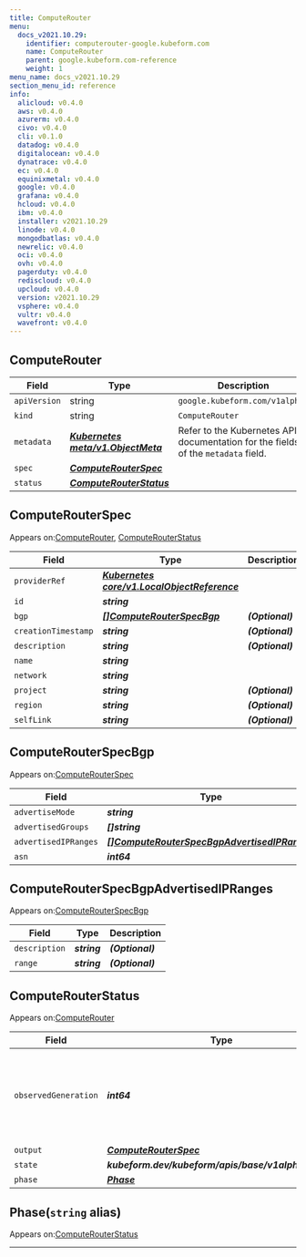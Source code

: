 ```yaml
---
title: ComputeRouter
menu:
  docs_v2021.10.29:
    identifier: computerouter-google.kubeform.com
    name: ComputeRouter
    parent: google.kubeform.com-reference
    weight: 1
menu_name: docs_v2021.10.29
section_menu_id: reference
info:
  alicloud: v0.4.0
  aws: v0.4.0
  azurerm: v0.4.0
  civo: v0.4.0
  cli: v0.1.0
  datadog: v0.4.0
  digitalocean: v0.4.0
  dynatrace: v0.4.0
  ec: v0.4.0
  equinixmetal: v0.4.0
  google: v0.4.0
  grafana: v0.4.0
  hcloud: v0.4.0
  ibm: v0.4.0
  installer: v2021.10.29
  linode: v0.4.0
  mongodbatlas: v0.4.0
  newrelic: v0.4.0
  oci: v0.4.0
  ovh: v0.4.0
  pagerduty: v0.4.0
  rediscloud: v0.4.0
  upcloud: v0.4.0
  version: v2021.10.29
  vsphere: v0.4.0
  vultr: v0.4.0
  wavefront: v0.4.0
---
```


## ComputeRouter
| Field | Type | Description |
| ------ | ----- | ----------- |
| `apiVersion` | string | `google.kubeform.com/v1alpha1` |
|    `kind` | string | `ComputeRouter` |
| `metadata` | ***[Kubernetes meta/v1.ObjectMeta](https://v1-18.docs.kubernetes.io/docs/reference/generated/kubernetes-api/v1.18/#objectmeta-v1-meta)***|Refer to the Kubernetes API documentation for the fields of the `metadata` field.|
| `spec` | ***[ComputeRouterSpec](#computerouterspec)***||
| `status` | ***[ComputeRouterStatus](#computerouterstatus)***||
## ComputeRouterSpec

Appears on:[ComputeRouter](#computerouter), [ComputeRouterStatus](#computerouterstatus)

| Field | Type | Description |
| ------ | ----- | ----------- |
| `providerRef` | ***[Kubernetes core/v1.LocalObjectReference](https://v1-18.docs.kubernetes.io/docs/reference/generated/kubernetes-api/v1.18/#localobjectreference-v1-core)***||
| `id` | ***string***||
| `bgp` | ***[[]ComputeRouterSpecBgp](#computerouterspecbgp)***| ***(Optional)*** |
| `creationTimestamp` | ***string***| ***(Optional)*** |
| `description` | ***string***| ***(Optional)*** |
| `name` | ***string***||
| `network` | ***string***||
| `project` | ***string***| ***(Optional)*** |
| `region` | ***string***| ***(Optional)*** |
| `selfLink` | ***string***| ***(Optional)*** |
## ComputeRouterSpecBgp

Appears on:[ComputeRouterSpec](#computerouterspec)

| Field | Type | Description |
| ------ | ----- | ----------- |
| `advertiseMode` | ***string***| ***(Optional)*** |
| `advertisedGroups` | ***[]string***| ***(Optional)*** |
| `advertisedIPRanges` | ***[[]ComputeRouterSpecBgpAdvertisedIPRanges](#computerouterspecbgpadvertisedipranges)***| ***(Optional)*** |
| `asn` | ***int64***||
## ComputeRouterSpecBgpAdvertisedIPRanges

Appears on:[ComputeRouterSpecBgp](#computerouterspecbgp)

| Field | Type | Description |
| ------ | ----- | ----------- |
| `description` | ***string***| ***(Optional)*** |
| `range` | ***string***| ***(Optional)*** |
## ComputeRouterStatus

Appears on:[ComputeRouter](#computerouter)

| Field | Type | Description |
| ------ | ----- | ----------- |
| `observedGeneration` | ***int64***| ***(Optional)*** Resource generation, which is updated on mutation by the API Server.|
| `output` | ***[ComputeRouterSpec](#computerouterspec)***| ***(Optional)*** |
| `state` | ***kubeform.dev/kubeform/apis/base/v1alpha1.State***| ***(Optional)*** |
| `phase` | ***[Phase](#phase)***| ***(Optional)*** |
## Phase(`string` alias)

Appears on:[ComputeRouterStatus](#computerouterstatus)

---
